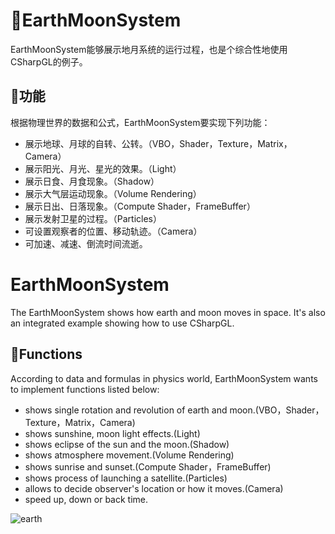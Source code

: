 ﻿# :telescope:EarthMoonSystem
EarthMoonSystem能够展示地月系统的运行过程，也是个综合性地使用CSharpGL的例子。
## :mushroom:功能
根据物理世界的数据和公式，EarthMoonSystem要实现下列功能：
* 展示地球、月球的自转、公转。（VBO，Shader，Texture，Matrix，Camera）
* 展示阳光、月光、星光的效果。（Light）
* 展示日食、月食现象。（Shadow）
* 展示大气层运动现象。（Volume Rendering）
* 展示日出、日落现象。（Compute Shader，FrameBuffer）
* 展示发射卫星的过程。（Particles）
* 可设置观察者的位置、移动轨迹。（Camera）
* 可加速、减速、倒流时间流逝。

# EarthMoonSystem
The EarthMoonSystem shows how earth and moon moves in space. It's also an integrated example showing how to use CSharpGL.
## :mushroom:Functions
According to data and formulas in physics world, EarthMoonSystem wants to implement functions listed below:
* shows single rotation and revolution of earth and moon.(VBO，Shader，Texture，Matrix，Camera)
* shows sunshine, moon light effects.(Light)
* shows eclipse of the sun and the moon.(Shadow)
* shows atmosphere movement.(Volume Rendering)
* shows sunrise and sunset.(Compute Shader，FrameBuffer)
* shows process of launching a satellite.(Particles)
* allows to decide observer's location or how it moves.(Camera)
* speed up, down or back time.

![earth](https://github.com/bitzhuwei/CSharpGL/blob/gh-pages/images/CSharpGL/earth.gif?raw=true)